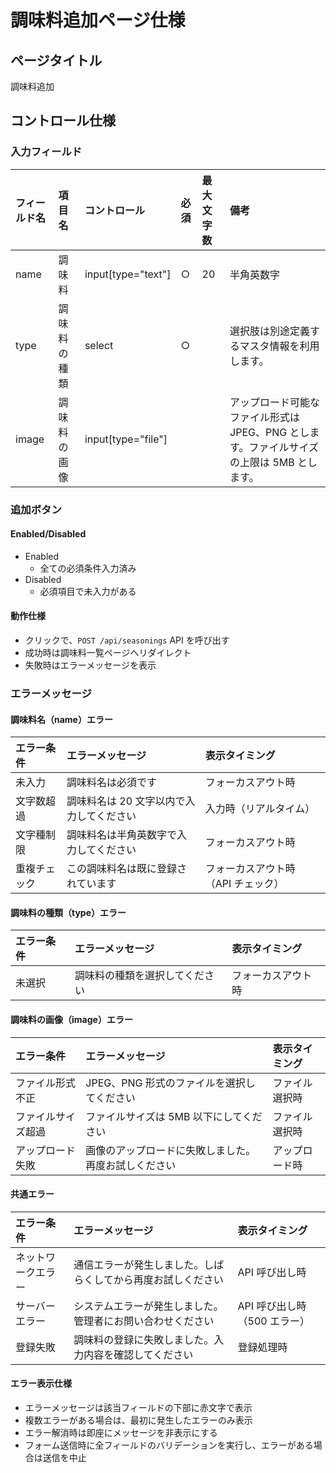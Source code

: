# 調味料追加ページ仕様

## ページタイトル

調味料追加

## コントロール仕様

### 入力フィールド

| フィールド名 | 項目名       | コントロール       | 必須 | 最大文字数 | 備考                                                                                       |
| :----------- | :----------- | :----------------- | :--- | :--------- | :----------------------------------------------------------------------------------------- |
| name         | 調味料       | input[type="text"] | ○    | 20         | 半角英数字                                                                                 |
| type         | 調味料の種類 | select             | ○    |            | 選択肢は別途定義するマスタ情報を利用します。                                               |
| image        | 調味料の画像 | input[type="file"] |      |            | アップロード可能なファイル形式は JPEG、PNG とします。ファイルサイズの上限は 5MB とします。 |

### 追加ボタン

#### Enabled/Disabled

- Enabled
  - 全ての必須条件入力済み
- Disabled
  - 必須項目で未入力がある

#### 動作仕様

- クリックで、`POST /api/seasonings` API を呼び出す
- 成功時は調味料一覧ページへリダイレクト
- 失敗時はエラーメッセージを表示

### エラーメッセージ

#### 調味料名（name）エラー

| エラー条件   | エラーメッセージ                         | 表示タイミング                     |
| :----------- | :--------------------------------------- | :--------------------------------- |
| 未入力       | 調味料名は必須です                       | フォーカスアウト時                 |
| 文字数超過   | 調味料名は 20 文字以内で入力してください | 入力時（リアルタイム）             |
| 文字種制限   | 調味料名は半角英数字で入力してください   | フォーカスアウト時                 |
| 重複チェック | この調味料名は既に登録されています       | フォーカスアウト時（API チェック） |

#### 調味料の種類（type）エラー

| エラー条件 | エラーメッセージ               | 表示タイミング     |
| :--------- | :----------------------------- | :----------------- |
| 未選択     | 調味料の種類を選択してください | フォーカスアウト時 |

#### 調味料の画像（image）エラー

| エラー条件         | エラーメッセージ                                     | 表示タイミング |
| :----------------- | :--------------------------------------------------- | :------------- |
| ファイル形式不正   | JPEG、PNG 形式のファイルを選択してください           | ファイル選択時 |
| ファイルサイズ超過 | ファイルサイズは 5MB 以下にしてください              | ファイル選択時 |
| アップロード失敗   | 画像のアップロードに失敗しました。再度お試しください | アップロード時 |

#### 共通エラー

| エラー条件         | エラーメッセージ                                             | 表示タイミング               |
| :----------------- | :----------------------------------------------------------- | :--------------------------- |
| ネットワークエラー | 通信エラーが発生しました。しばらくしてから再度お試しください | API 呼び出し時               |
| サーバーエラー     | システムエラーが発生しました。管理者にお問い合わせください   | API 呼び出し時（500 エラー） |
| 登録失敗           | 調味料の登録に失敗しました。入力内容を確認してください       | 登録処理時                   |

#### エラー表示仕様

- エラーメッセージは該当フィールドの下部に赤文字で表示
- 複数エラーがある場合は、最初に発生したエラーのみ表示
- エラー解消時は即座にメッセージを非表示にする
- フォーム送信時に全フィールドのバリデーションを実行し、エラーがある場合は送信を中止
